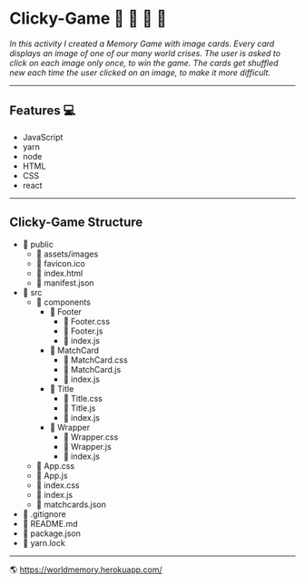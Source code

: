 # Clicky-Game :rhinoceros: :leopard: :gorilla: :tiger2:

_In this activity I created a Memory Game with image cards. Every card displays an image of one of our many world crises. The user is asked to click on each image only once, to win the game. The cards get shuffled new each time the user clicked on an image, to make it more difficult._

---------------------------------------------------------------------------------------------------------------------------------------
## Features :computer:

- JavaScript
- yarn
- node
- HTML
- CSS
- react
---------------------------------------------------------------------------------------------------------------------------------------
## Clicky-Game Structure 

- :file_folder: public
  - :file_folder: assets/images
  - :page_facing_up: favicon.ico
  - :page_facing_up: index.html
  - :page_facing_up: manifest.json
- :file_folder: src
   - :file_folder: components
     - :file_folder: Footer
       - :page_facing_up: Footer.css
       - :page_facing_up: Footer.js
       - :page_facing_up: index.js
     - :file_folder: MatchCard
        - :page_facing_up: MatchCard.css
        - :page_facing_up: MatchCard.js
        - :page_facing_up: index.js
     - :file_folder: Title
        - :page_facing_up: Title.css
        - :page_facing_up: Title.js
        - :page_facing_up: index.js
     - :file_folder: Wrapper
        - :page_facing_up: Wrapper.css
        - :page_facing_up: Wrapper.js
        - :page_facing_up: index.js
   - :page_facing_up: App.css
   - :page_facing_up: App.js
   - :page_facing_up: index.css
   - :page_facing_up: index.js
   - :page_facing_up: matchcards.json
- :page_facing_up: .gitignore
- :page_facing_up: README.md
- :page_facing_up: package.json
- :page_facing_up: yarn.lock
-------------------------------------------------------------------------------------------------------------------------------------
:earth_americas: https://worldmemory.herokuapp.com/
